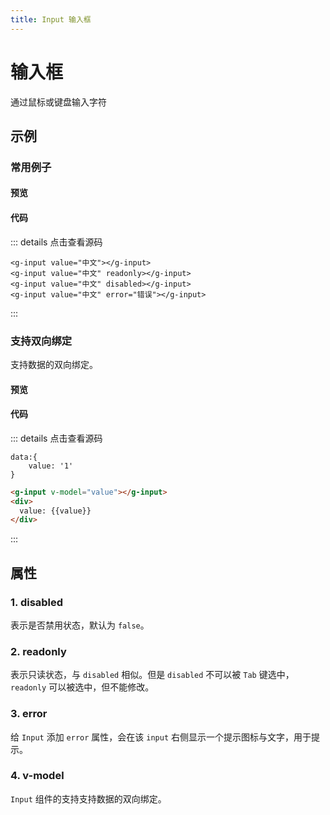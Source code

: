 ```yaml
---
title: Input 输入框
---
```


# 输入框

通过鼠标或键盘输入字符

## 示例

### 常用例子

#### 预览

<ClientOnly>
<input-demos></input-demos>
</ClientOnly>

#### 代码
::: details 点击查看源码
```vue
<g-input value="中文"></g-input>
<g-input value="中文" readonly></g-input>
<g-input value="中文" disabled></g-input>
<g-input value="中文" error="错误"></g-input>
```
:::

### 支持双向绑定

支持数据的双向绑定。

#### 预览

<ClientOnly>
<input-model-demos></input-model-demos>
</ClientOnly>

#### 代码
::: details 点击查看源码
```
data:{
    value: '1'
}
```

```html
<g-input v-model="value"></g-input>
<div>
  value: {{value}}
</div>
```
:::

## 属性

### 1. disabled

表示是否禁用状态，默认为 `false`。

### 2. readonly

表示只读状态，与 `disabled` 相似。但是 `disabled` 不可以被 `Tab` 键选中，`readonly` 可以被选中，但不能修改。

### 3. error

给 `Input` 添加 `error` 属性，会在该 `input` 右侧显示一个提示图标与文字，用于提示。

### 4. v-model

`Input` 组件的支持支持数据的双向绑定。